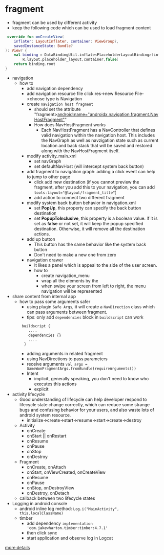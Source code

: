 # fragment
* fragment can be used by different activity
* keep the following code which can be used to load fragment content
```kotlin
 override fun onCreateView(
    inflater: LayoutInflater, container: ViewGroup?,
    savedInstanceState: Bundle?
): View? {
    val binding = DataBindingUtil.inflate<PlaceholderLayoutBinding>(inflater,
        R.layout.placeholder_layout,container,false)
    return binding.root
} 
```
* navigation
  * how to
    * add navigation dependency
    * add navigation resource file click res->new Resource File->choose type is Navigation
    * create ```navigation host fragment ```
      * should set the attribute "fragment><android:name="androidx.navigation.fragment.NavHostFragment">" 
      * How does NavHostFragment works
        * Each NavHostFragment has a NavController that defines valid navigation within the navigation host. This includes the NavGraph as well as navzigation state such as current location and back stack that will be saved and restored along with the NavHostFragment itself.
    * modify activity_main.xml
      * set navGraph
      * set defaultNavHost (will intercept system back button)
    * add fragment to navigation graph: adding a click event can help to jump to other page
      * click add new destination (if you cannot preview the fragment, after you add this to your navigation, you can add ```tools:layout="@layout/fragment_title"```)
      * add action to connect two different fragment
    * modify system back button behavior in navigation.xml
      * set **PopUp**, this property can specify the back button destination
      * set **PopupToInclusive**, this property is a boolean value. If it is set as **false** or not set, it will keep the popup specified destination. Otherwise, it will remove all the destination actions.
    * add up button
      * This button has the same behavior like the system back button
      * Don't need to make a new one from zero
    * navigation drawer
      * It likes a panel which is appeal to the side of the user screen. 
      * how to
        * create navigation_menu
        * wrap all the elements by the **<DrawerLayout>**
        * when swipe your screen from left to right, the menu navigation will be represented
* share content from internal app
  * how to pass some arguments safer
    * using plugin ```Safe Args```, it will create a ```NavDirection``` class which can pass arguments between fragment.
    * tips: only add ```dependencies``` block in ```buildscript``` can work
    ```xml
     buildscript {
        ....
        dependencies {}
        ....
      }
      ```
    * adding arguments in related fragment
    * using NavDirections to pass parameters
    * receive arguments ```val args = GameWonFragmentArgs.fromBundle(requireArguments())```
    * Intent
      * implicit, generally speaking, you don't need to know who executes this actions
      * explicit
* activity lifecycle
  * Good understanding of lifecycle can help developer respond to lifecycle state change correctly, which can reduce some strange bugs and confusing behavior for your users, and also waste lots of android system resource.
    * initialize->create->start->resume->start->create->destroy
  * Activity
    * onCreate
    * onStart || onRestart
    * onResume
    * onPause
    * onStop
    * onDestroy
  * Fragment
    * onCreate, onAttach
    * onStart, onViewCreated, onCreateView
    * onResume
    * onPause
    * onStop, onDestroyView
    * onDestroy, onDetach
  * callback between two lifecycle states
* Logging in android console
  * android inline log method: ```Log.i("MainActivity", this.localClassName)``` 
  * timber
    * add dependency ```implementation 'com.jakewharton.timber:timber:4.7.1'```
    * then click sync
    * start application and observe log in Logcat

[more details](https://developer.android.com/codelabs/kotlin-android-training-add-navigation#11)
